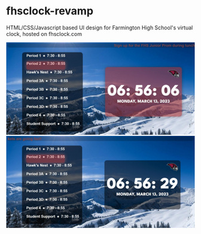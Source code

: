# fhsclock-revamp
HTML/CSS/Javascript based UI design for Farmington High School's virtual clock, hosted on fhsclock.com

![Screenshot](Capture.JPG)
![Screenshot](capture2.JPG)
